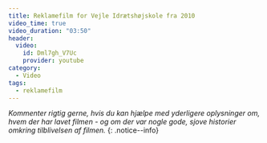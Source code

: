 ```yaml
---
title: Reklamefilm for Vejle Idrætshøjskole fra 2010
video_time: true
video_duration: "03:50"
header:
  video:
    id: Dml7gh_V7Uc
    provider: youtube
category:
  - Video
tags:
  - reklamefilm
---
```


_Kommenter rigtig gerne, hvis du kan hjælpe med yderligere oplysninger om, hvem der har lavet filmen - og om der var nogle gode, sjove historier omkring tilblivelsen af filmen._
{: .notice--info}
